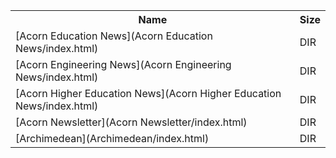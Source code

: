 <table>
<tr><th>Name</th><th>Size</th></tr>
<tr><td>[Acorn Education News](Acorn Education News/index.html)</td><td>DIR</td></tr>
<tr><td>[Acorn Engineering News](Acorn Engineering News/index.html)</td><td>DIR</td></tr>
<tr><td>[Acorn Higher Education News](Acorn Higher Education News/index.html)</td><td>DIR</td></tr>
<tr><td>[Acorn Newsletter](Acorn Newsletter/index.html)</td><td>DIR</td></tr>
<tr><td>[Archimedean](Archimedean/index.html)</td><td>DIR</td></tr>
</table>
